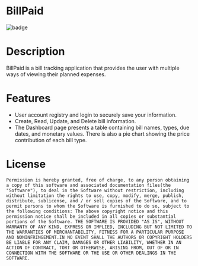 # BillPaid
  ![badge](https://img.shields.io/badge/License-MIT-Green)

# Description
BillPaid is a bill tracking application that provides the user with multiple ways of viewing their planned expenses.

# Features
- User account registry and login to securely save your information.
- Create, Read, Update, and Delete bill information.
- The Dashboard page presents a table containing bill names, types, due dates, and monetary values. There is also a pie chart showing the price contribution of each bill type.

# License
    Permission is hereby granted, free of charge, to any person obtaining a copy of this software and associated documentation files(the "Software"), to deal in the Software without restriction, including without limitation the rights to use, copy, modify, merge, publish, distribute, sublicense, and / or sell copies of the Software, and to permit persons to whom the Software is furnished to do so, subject to the following conditions: The above copyright notice and this permission notice shall be included in all copies or substantial portions of the Software. THE SOFTWARE IS PROVIDED "AS IS", WITHOUT WARRANTY OF ANY KIND, EXPRESS OR IMPLIED, INCLUDING BUT NOT LIMITED TO THE WARRANTIES OF MERCHANTABILITY, FITNESS FOR A PARTICULAR PURPOSE AND NONINFRINGEMENT.IN NO EVENT SHALL THE AUTHORS OR COPYRIGHT HOLDERS BE LIABLE FOR ANY CLAIM, DAMAGES OR OTHER LIABILITY, WHETHER IN AN ACTION OF CONTRACT, TORT OR OTHERWISE, ARISING FROM, OUT OF OR IN CONNECTION WITH THE SOFTWARE OR THE USE OR OTHER DEALINGS IN THE SOFTWARE.
